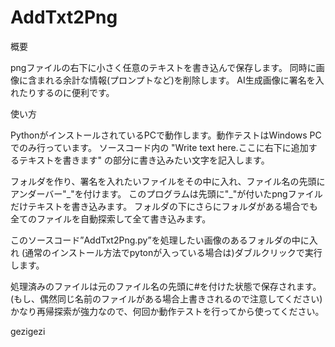 # AddTxt2Png
概要

pngファイルの右下に小さく任意のテキストを書き込んで保存します。
同時に画像に含まれる余計な情報(プロンプトなど)を削除します。
AI生成画像に署名を入れたりするのに便利です。

使い方

PythonがインストールされているPCで動作します。動作テストはWindows PCでのみ行っています。
ソースコード内の
"Write text here.ここに右下に追加するテキストを書きます"
の部分に書き込みたい文字を記入します。

フォルダを作り、署名を入れたいファイルをその中に入れ、ファイル名の先頭にアンダーバー"\_"を付けます。
このプログラムは先頭に"\_"が付いたpngファイルだけテキストを書き込みます。
フォルダの下にさらにフォルダがある場合でも全てのファイルを自動探索して全て書き込みます。

このソースコード”AddTxt2Png.py”を処理したい画像のあるフォルダの中に入れ
(通常のインストール方法でpytonが入っている場合は)ダブルクリックで実行します。

処理済みのファイルは元のファイル名の先頭に#を付けた状態で保存されます。
(もし、偶然同じ名前のファイルがある場合上書きされるので注意してください)
かなり再帰探索が強力なので、何回か動作テストを行ってから使ってください。

gezigezi
